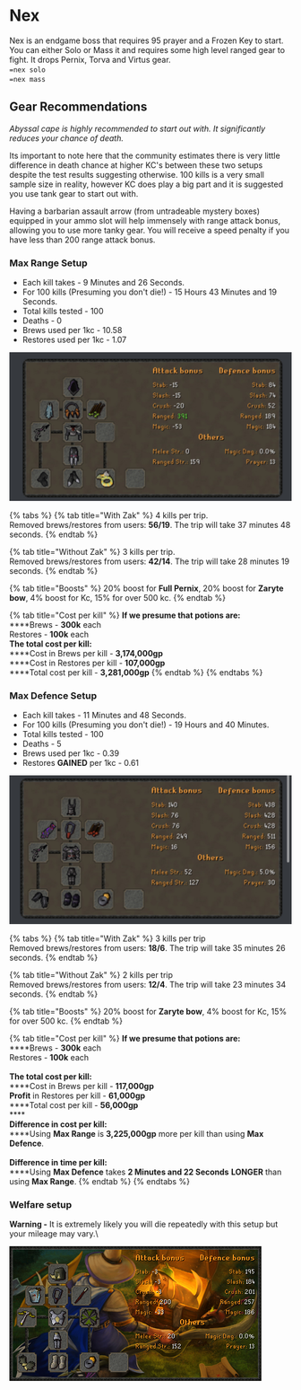 # Nex

Nex is an endgame boss that requires 95 prayer and a Frozen Key to start. You can either Solo or Mass it and requires some high level ranged gear to fight. It drops Pernix, Torva and Virtus gear.\
`=nex solo`\
`=nex mass`

## Gear Recommendations

_Abyssal cape is highly recommended to start out with. It significantly reduces your chance of death._

Its important to note here that the community estimates there is very little difference in death chance at higher KC's between these two setups despite the test results suggesting otherwise. 100 kills is a very small sample size in reality, however KC does play a big part and it is suggested you use tank gear to start out with.

Having a barbarian assault arrow (from untradeable mystery boxes) equipped in your ammo slot will help immensely with range attack bonus, allowing you to use more tanky gear. You will receive a speed penalty if you have less than 200 range attack bonus. 

### **Max Range Setup**

* Each kill takes - 9 Minutes and 26 Seconds.
* For 100 kills (Presuming you don't die!) - 15 Hours 43 Minutes and 19 Seconds.
* Total kills tested - 100
* Deaths - 0
* Brews used per 1kc - 10.58
* Restores used per 1kc - 1.07

![Max Range](<../.gitbook/assets/image (1).png>)

{% tabs %}
{% tab title="With Zak" %}
4 kills per trip.\
Removed brews/restores from users: **56/19**. The trip will take 37 minutes 48 seconds.
{% endtab %}

{% tab title="Without Zak" %}
3 kills per trip.\
Removed brews/restores from users: **42/14**. The trip will take 28 minutes 19 seconds.
{% endtab %}

{% tab title="Boosts" %}
20% boost for **Full Pernix**, 20% boost for **Zaryte bow**, 4% boost for Kc, 15% for over 500 kc.
{% endtab %}

{% tab title="Cost per kill" %}
**If we presume that potions are:**\
****Brews - **300k** each\
Restores - **100k** each\
**The total cost per kill:**\
****Cost in Brews per kill - **3,174,000gp**\
****Cost in Restores per kill - **107,000gp**\
****Total cost per kill - **3,281,000gp**
{% endtab %}
{% endtabs %}

###  Max Defence Setup

* Each kill takes - 11 Minutes and 48 Seconds.
* For 100 kills (Presuming you don't die!) - 19 Hours and 40 Minutes.
* Total kills tested - 100
* Deaths - 5
* Brews used per 1kc - 0.39
* Restores **GAINED** per 1kc - 0.61

![Max Defence](<../.gitbook/assets/image (2).png>)

{% tabs %}
{% tab title="With Zak" %}
3 kills per trip\
Removed brews/restores from users: **18/6**. The trip will take 35 minutes 26 seconds.
{% endtab %}

{% tab title="Without Zak" %}
2 kills per trip\
Removed brews/restores from users: **12/4**. The trip will take 23 minutes 34 seconds.
{% endtab %}

{% tab title="Boosts" %}
20% boost for **Zaryte bow**, 4% boost for Kc, 15% for over 500 kc.
{% endtab %}

{% tab title="Cost per kill" %}
**If we presume that potions are:**\
****Brews - **300k** each\
Restores - **100k** each\
\
**The total cost per kill:**\
****Cost in Brews per kill - **117,000gp**\
**Profit** in Restores per kill - **61,000gp**\
****Total cost per kill - **56,000gp**\
****\
**Difference in cost per kill:**\
****Using **Max Range** is **3,225,000gp** more per kill than using **Max Defence**.\
\
**Difference in time per kill:**\
****Using **Max Defence** takes **2 Minutes and 22 Seconds** **LONGER** than using **Max Range**.
{% endtab %}
{% endtabs %}

### Welfare setup

**Warning -** It is extremely likely you will die repeatedly with this setup but your mileage may vary.\


![Nex Welfare](<../.gitbook/assets/image (7).png>)


